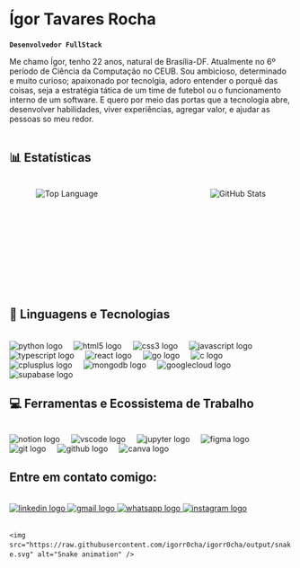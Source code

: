 #  Ígor Tavares Rocha

**`Desenvolvedor FullStack`**

Me chamo Ígor, tenho 22 anos, natural de Brasília-DF. Atualmente no 6º período de Ciência da Computação no CEUB. Sou ambicioso, determinado e muito curioso; apaixonado por tecnolgia, adoro entender o porquê das coisas, seja a estratégia tática de um time de futebol ou o funcionamento interno de um software. E quero por meio das portas que a tecnologia abre, desenvolver habilidades, viver experiências, agregar valor, e ajudar as pessoas so meu redor.
<br><br>

## 📊 Estatísticas
<br>

<div align="left">
  <div style="display: flex; justify-content: center; gap: 200px">
    <img
      height=165
      align="center"
      alt="Top Language"
      src="https://github-readme-stats.vercel.app/api/top-langs/?username=igorr0cha&layout=compact&font=Iosevka&langs_count=16&theme=chartreuse-dark"
    />
    <img
      height=165
      align="center"
      alt="GitHub Stats"
      src="https://github-readme-stats.vercel.app/api/?username=igorr0cha&show_icons=true&count_private=true&rank_icon=github&theme=chartreuse-dark&font=Iosevka"
    />
  </div>

<br>
</div>

## 🤖 Linguagens e Tecnologias
<br>

<div align="left">
  <img src="https://cdn.jsdelivr.net/gh/devicons/devicon/icons/python/python-original.svg" height="40" alt="python logo"  />
  <img width="12" />
  <img src="https://cdn.jsdelivr.net/gh/devicons/devicon/icons/html5/html5-original.svg" height="40" alt="html5 logo"  />
  <img width="12" />
  <img src="https://cdn.jsdelivr.net/gh/devicons/devicon/icons/css3/css3-original.svg" height="40" alt="css3 logo"  />
  <img width="12" />
  <img src="https://cdn.jsdelivr.net/gh/devicons/devicon/icons/javascript/javascript-original.svg" height="40" alt="javascript logo"  />
  <img width="12" />
  <img src="https://cdn.jsdelivr.net/gh/devicons/devicon/icons/typescript/typescript-original.svg" height="40" alt="typescript logo"  />
  <img width="12" />
  <img src="https://cdn.jsdelivr.net/gh/devicons/devicon/icons/react/react-original.svg" height="40" alt="react logo"  />
  <img width="12" />
  <img src="https://cdn.jsdelivr.net/gh/devicons/devicon/icons/go/go-original.svg" height="40" alt="go logo"  />
  <img width="12" />
  <img src="https://cdn.jsdelivr.net/gh/devicons/devicon/icons/c/c-original.svg" height="40" alt="c logo"  />
  <img width="12" />
  <img src="https://cdn.jsdelivr.net/gh/devicons/devicon/icons/cplusplus/cplusplus-original.svg" height="40" alt="cplusplus logo"  />
  <img width="12" />
  <img src="https://cdn.jsdelivr.net/gh/devicons/devicon/icons/mongodb/mongodb-original.svg" height="40" alt="mongodb logo"  />
  <img width="12" />
  <img src="https://cdn.jsdelivr.net/gh/devicons/devicon/icons/googlecloud/googlecloud-original.svg" height="40" alt="googlecloud logo"  />
  <img width="12" />
  <img src="https://skillicons.dev/icons?i=supabase" height="40" alt="supabase logo"  />

  <br>
</div>

## 💻 Ferramentas e Ecossistema de Trabalho
<br>

<div align="left">
  <img src="https://cdn.jsdelivr.net/gh/devicons/devicon/icons/notion/notion-original.svg" height="40" alt="notion logo"  />
  <img width="12" />
  <img src="https://cdn.jsdelivr.net/gh/devicons/devicon/icons/vscode/vscode-original.svg" height="40" alt="vscode logo"  />
  <img width="12" />
  <img src="https://cdn.jsdelivr.net/gh/devicons/devicon/icons/jupyter/jupyter-original.svg" height="40" alt="jupyter logo"  />
  <img width="12" />
  <img src="https://cdn.jsdelivr.net/gh/devicons/devicon/icons/figma/figma-original.svg" height="40" alt="figma logo"  />
  <img width="12" />
  <img src="https://cdn.jsdelivr.net/gh/devicons/devicon/icons/git/git-original.svg" height="40" alt="git logo"  />
  <img width="12" />
  <img src="https://cdn.jsdelivr.net/gh/devicons/devicon/icons/github/github-original.svg" height="40" alt="github logo"  />
  <img width="12" />
  <img src="https://cdn.jsdelivr.net/gh/devicons/devicon/icons/canva/canva-original.svg" height="40" alt="canva logo"  />
  <br>
</div>

## Entre em contato comigo:
<br>

<div align="left">
  <a href="https://www.linkedin.com/in/igor-roch4/" target="_blank">
    <img src="https://raw.githubusercontent.com/maurodesouza/profile-readme-generator/master/src/assets/icons/social/linkedin/default.svg" width="52" height="40" alt="linkedin logo"  />
  </a>
  <a href="mailto:igort10rocha@gmail.com" target="_blank">
    <img src="https://raw.githubusercontent.com/maurodesouza/profile-readme-generator/master/src/assets/icons/social/gmail/default.svg" width="52" height="40" alt="gmail logo"  />
  </a>
  <a href="(61) 9 8435-9060" target="_blank">
    <img src="https://raw.githubusercontent.com/maurodesouza/profile-readme-generator/master/src/assets/icons/social/whatsapp/default.svg" width="52" height="40" alt="whatsapp logo"  />
  </a>
  <a href="www.instagram.com/igorr_r0cha" target="_blank">
    <img src="https://raw.githubusercontent.com/maurodesouza/profile-readme-generator/master/src/assets/icons/social/instagram/default.svg" width="52" height="40" alt="instagram logo"  />
  </a>
</div>

##
`
<img src="https://raw.githubusercontent.com/igorr0cha/igorr0cha/output/snake.svg" alt="Snake animation" />
`
